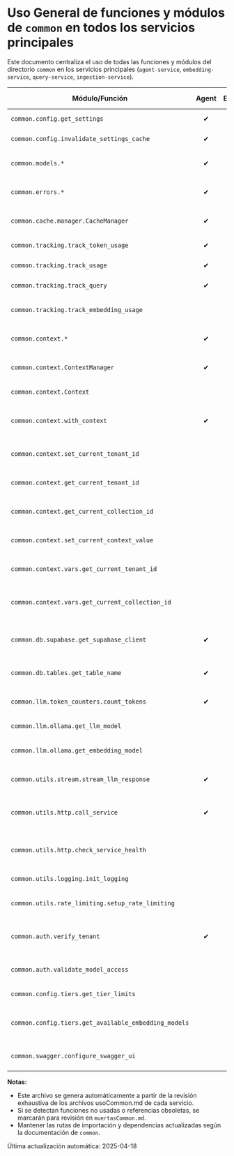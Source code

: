 # Uso General de funciones y módulos de `common` en todos los servicios principales

Este documento centraliza el uso de todas las funciones y módulos del directorio `common` en los servicios principales (`agent-service`, `embedding-service`, `query-service`, `ingestion-service`).

| Módulo/Función                                    | Agent | Embedding | Query | Ingestion | Descripción breve |
|---------------------------------------------------|:-----:|:---------:|:-----:|:---------:|------------------|
| `common.config.get_settings`                      |   ✔   |     ✔     |   ✔   |     ✔     | Configuración centralizada                   |
| `common.config.invalidate_settings_cache`         |   ✔   |           |       |           | Limpia caché de settings                     |
| `common.models.*`                                 |   ✔   |     ✔     |   ✔   |     ✔     | Modelos de datos compartidos                 |
| `common.errors.*`                                 |   ✔   |     ✔     |   ✔   |     ✔     | Manejo y definición de errores               |
| `common.cache.manager.CacheManager`               |   ✔   |     ✔     |   ✔   |     ✔     | Gestión de caché unificada                   |
| `common.tracking.track_token_usage`               |   ✔   |     ✔     |   ✔   |     ✔     | Tracking de uso de tokens                    |
| `common.tracking.track_usage`                     |   ✔   |           |   ✔   |           | Tracking de uso general                      |
| `common.tracking.track_query`                     |   ✔   |           |   ✔   |           | Tracking de queries                          |
| `common.tracking.track_embedding_usage`           |       |     ✔     |       |     ✔     | Tracking de uso de embeddings                |
| `common.context.*`                                |   ✔   |     ✔     |   ✔   |     ✔     | Gestión de contexto y decoradores            |
| `common.context.ContextManager`                   |   ✔   |           |       |           | Gestión avanzada de contexto                 |
| `common.context.Context`                          |       |     ✔     |       |           | Contexto multinivel                          |
| `common.context.with_context`                     |   ✔   |     ✔     |   ✔   |     ✔     | Decorador para inyección de contexto         |
| `common.context.set_current_tenant_id`            |       |           |   ✔   |           | Setter de contexto de tenant                 |
| `common.context.get_current_tenant_id`            |       |           |   ✔   |           | Getter de contexto de tenant                 |
| `common.context.get_current_collection_id`        |       |           |   ✔   |           | Getter de contexto de colección              |
| `common.context.set_current_context_value`        |       |           |   ✔   |           | Setter de valores de contexto                |
| `common.context.vars.get_current_tenant_id`       |       |           |       |     ✔     | Getter de contexto de tenant (vars)          |
| `common.context.vars.get_current_collection_id`   |       |           |       |     ✔     | Getter de contexto de colección (vars)       |
| `common.db.supabase.get_supabase_client`          |   ✔   |     ✔     |   ✔   |     ✔     | Cliente para acceso a base de datos Supabase |
| `common.db.tables.get_table_name`                 |   ✔   |     ✔     |   ✔   |     ✔     | Utilidad para nombres de tablas              |
| `common.llm.token_counters.count_tokens`          |   ✔   |           |   ✔   |           | Contador de tokens para LLMs                 |
| `common.llm.ollama.get_llm_model`                 |       |     ✔     |   ✔   |           | Obtención del modelo LLM                     |
| `common.llm.ollama.get_embedding_model`           |       |     ✔     |       |           | Obtención del modelo de embedding            |
| `common.utils.stream.stream_llm_response`         |   ✔   |           |       |           | Streaming de respuestas LLM                  |
| `common.utils.http.call_service`                  |   ✔   |     ✔     |   ✔   |     ✔     | Llamadas HTTP a servicios externos           |
| `common.utils.http.check_service_health`          |       |           |       |     ✔     | Chequeo de salud de servicios externos       |
| `common.utils.logging.init_logging`               |       |     ✔     |       |           | Inicialización de logging                    |
| `common.utils.rate_limiting.setup_rate_limiting`  |       |     ✔     |       |           | Configuración de rate limiting               |
| `common.auth.verify_tenant`                       |   ✔   |     ✔     |   ✔   |     ✔     | Verificación de autenticidad de tenant       |
| `common.auth.validate_model_access`               |       |           |   ✔   |           | Validación de acceso a modelos               |
| `common.config.tiers.get_tier_limits`             |       |           |       |     ✔     | Límites de uso por tier                      |
| `common.config.tiers.get_available_embedding_models`|     |           |       |     ✔     | Modelos de embedding disponibles por tier    |
| `common.swagger.configure_swagger_ui`             |       |     ✔     |   ✔   |           | Configuración de Swagger UI                  |

**Notas:**
- Este archivo se genera automáticamente a partir de la revisión exhaustiva de los archivos usoCommon.md de cada servicio.
- Si se detectan funciones no usadas o referencias obsoletas, se marcarán para revisión en `muertasCommon.md`.
- Mantener las rutas de importación y dependencias actualizadas según la documentación de `common`.

Última actualización automática: 2025-04-18
